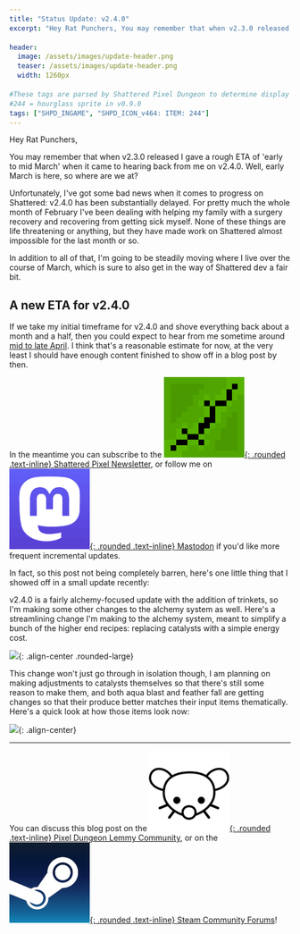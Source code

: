 ```yaml
---
title: "Status Update: v2.4.0"
excerpt: "Hey Rat Punchers, You may remember that when v2.3.0 released I gave a rough ETA of 'early to mid March' when it came to hearing back from me on v2.4.0. Well, early March is here, so where are we at? Unfortunately, I've got some bad news when it comes to progress on Shattered: v2.4.0 has been substantially delayed. For pretty much the whole month of February I've been dealing with helping my family with a surgery recovery and recovering from getting sick myself."

header:
  image: /assets/images/update-header.png
  teaser: /assets/images/update-header.png
  width: 1260px

#These tags are parsed by Shattered Pixel Dungeon to determine display in its news feed
#244 = hourglass sprite in v0.9.0
tags: ["SHPD_INGAME", "SHPD_ICON_v464: ITEM: 244"]
---
```


Hey Rat Punchers,

You may remember that when v2.3.0 released I gave a rough ETA of 'early to mid March' when it came to hearing back from me on v2.4.0. Well, early March is here, so where are we at?

Unfortunately, I've got some bad news when it comes to progress on Shattered: v2.4.0 has been substantially delayed. For pretty much the whole month of February I've been dealing with helping my family with a surgery recovery and recovering from getting sick myself. None of these things are life threatening or anything, but they have made work on Shattered almost impossible for the last month or so.

In addition to all of that, I'm going to be steadily moving where I live over the course of March, which is sure to also get in the way of Shattered dev a fair bit.

## A new ETA for v2.4.0

If we take my initial timeframe for v2.4.0 and shove everything back about a month and a half, then you could expect to hear from me sometime around <u>mid to late April</u>. I think that's a reasonable estimate for now, at the very least I should have enough content finished to show off in a blog post by then.

In the meantime you can subscribe to the [![](/assets/images/icons/avatar.png){: .rounded .text-inline} Shattered Pixel Newsletter](/newsletter), or follow me on [![](/assets/images/icons/mastodon.png){: .rounded .text-inline} Mastodon](https://mastodon.gamedev.place/@ShatteredPixel) if you'd like more frequent incremental updates.

In fact, so this post not being completely barren, here's one little thing that I showed off in a small update recently:

v2.4.0 is a fairly alchemy-focused update with the addition of trinkets, so I'm making some other changes to the alchemy system as well. Here's a streamlining change I'm making to the alchemy system, meant to simplify a bunch of the higher end recipes: replacing catalysts with a simple energy cost.

![](/assets/images/{{page.date|date:'%Y/%Y-%m-%d'}}/catalyst-removal.gif){: .align-center .rounded-large}

This change won't just go through in isolation though, I am planning on making adjustments to catalysts themselves so that there's still some reason to make them, and both aqua blast and feather fall are getting changes so that their produce better matches their input items thematically. Here's a quick look at how those items look now:

![](/assets/images/{{page.date|date:'%Y/%Y-%m-%d'}}/new-items.png){: .align-center}

---

You can discuss this blog post on the [![](/assets/images/icons/lemmy.png){: .rounded .text-inline} Pixel Dungeon Lemmy Community](https://lemmy.world/post/12812144), or on the [![](/assets/images/icons/steam.png){: .rounded .text-inline} Steam Community Forums](https://steamcommunity.com/app/1769170/eventcomments/4290313152619127308)!